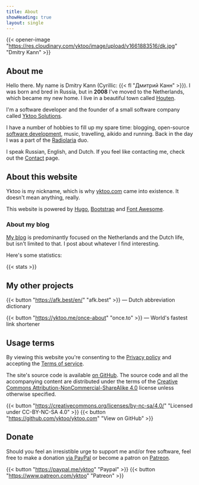 ```yaml
---
title: About
showHeading: true
layout: single
---
```


{{< opener-image "https://res.cloudinary.com/yktoo/image/upload/v1661883516/dk.jpg" "Dmitry Kann" >}}

## About me

Hello there. My name is Dmitry Kann (Cyrillic: {{< fl "Дмитрий Канн" >}}). I was born and bred in Russia, but in **2008** I've moved to the Netherlands, which became my new home. I live in a beautiful town called [Houten](/blog/posts/0221).

I'm a software developer and the founder of a small software company called [Yktoo Solutions](https://yktoo.solutions).

I have a number of hobbies to fill up my spare time: blogging, open-source [software development](/software), music, travelling, aikido and running. Back in the day I was a part of the [Radiolaria](/radiolaria) duo.

I speak Russian, English, and Dutch. If you feel like contacting me, check out the [Contact](/about/contact) page.

## About this website

Yktoo is my nickname, which is why <u>yktoo.com</u> came into existence. It doesn't mean anything, really.

This website is powered by [Hugo](https://gohugo.io/), [Bootstrap](http://getbootstrap.com/) and [Font Awesome](https://fontawesome.com/).

### About my blog

[My blog](/) is predominantly focused on the Netherlands and the Dutch life, but isn't limited to that. I post about whatever I find interesting.

Here's some statistics:

{{< stats >}}

## My other projects

{{< button "https://afk.best/en/" "afk.best" >}} — Dutch abbreviation dictionary

{{< button "https://yktoo.me/once-about" "once.to" >}} — World's fastest link shortener

## Usage terms

By viewing this website you're consenting to the [Privacy policy](/about/privacy) and accepting the [Terms of service](/about/tos).

The site's source code is available [on GitHub](https://github.com/yktoo/yktoo.com). The source code and all the accompanying content are distributed under the terms of the [Creative Commons Attribution-NonCommercial-ShareAlike 4.0](https://creativecommons.org/licenses/by-sa/4.0/) license unless otherwise specified.

{{< button "https://creativecommons.org/licenses/by-nc-sa/4.0/" "<i class='fab fa-creative-commons'></i><i class='fab fa-creative-commons-by'></i><i class='fab fa-creative-commons-nc'></i><i class='fab fa-creative-commons-sa mr-1'></i>Licensed under CC-BY-NC-SA 4.0" >}}
{{< button "https://github.com/yktoo/yktoo.com" "<i class='fab fa-github mr-1'></i>View on GitHub" >}}

## Donate

Should you feel an irresistible urge to support me and/or free software, feel free to make a donation [via PayPal](https://paypal.me/yktoo) or become a patron on [Patreon](https://www.patreon.com/yktoo).

{{< button "https://paypal.me/yktoo" "<i class='fab fa-paypal mr-1'></i>Paypal" >}}
{{< button "https://www.patreon.com/yktoo" "<i class='fab fa-patreon mr-1'></i>Patreon" >}}
